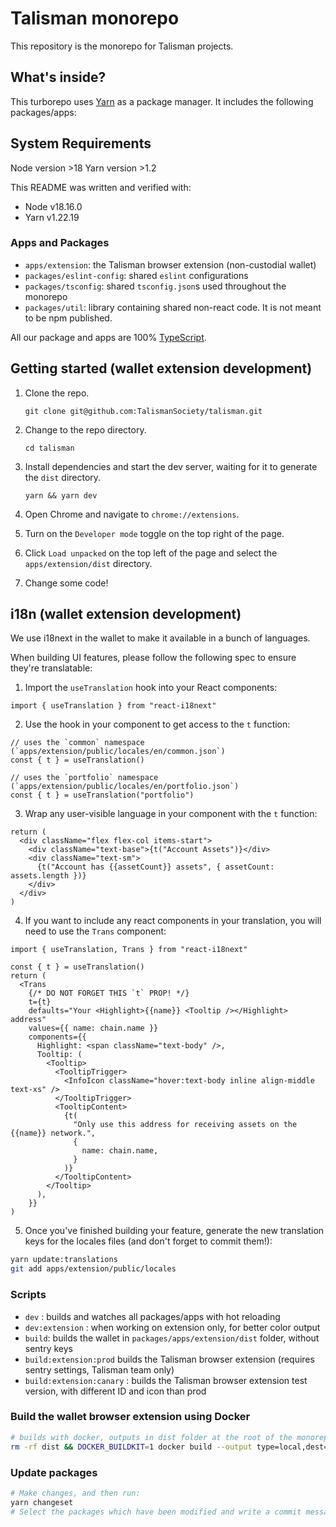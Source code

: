 # Talisman monorepo

This repository is the monorepo for Talisman projects.

## What's inside?

This turborepo uses [Yarn](https://classic.yarnpkg.com/lang/en/) as a package manager. It includes the following packages/apps:

## System Requirements

Node version >18
Yarn version >1.2

This README was written and verified with:

- Node v18.16.0
- Yarn v1.22.19

### Apps and Packages

- `apps/extension`: the Talisman browser extension (non-custodial wallet)
- `packages/eslint-config`: shared `eslint` configurations
- `packages/tsconfig`: shared `tsconfig.json`s used throughout the monorepo
- `packages/util`: library containing shared non-react code. It is not meant to be npm published.

All our package and apps are 100% [TypeScript](https://www.typescriptlang.org/).

## Getting started (wallet extension development)

1. Clone the repo.

   `git clone git@github.com:TalismanSociety/talisman.git`

2. Change to the repo directory.

   `cd talisman`

3. Install dependencies and start the dev server, waiting for it to generate the `dist` directory.

   `yarn && yarn dev`

4. Open Chrome and navigate to `chrome://extensions`.
5. Turn on the `Developer mode` toggle on the top right of the page.
6. Click `Load unpacked` on the top left of the page and select the `apps/extension/dist` directory.
7. Change some code!

## i18n (wallet extension development)

We use i18next in the wallet to make it available in a bunch of languages.

When building UI features, please follow the following spec to ensure they're translatable:

1. Import the `useTranslation` hook into your React components:

```tsx
import { useTranslation } from "react-i18next"
```

2. Use the hook in your component to get access to the `t` function:

```tsx
// uses the `common` namespace (`apps/extension/public/locales/en/common.json`)
const { t } = useTranslation()

// uses the `portfolio` namespace (`apps/extension/public/locales/en/portfolio.json`)
const { t } = useTranslation("portfolio")
```

3. Wrap any user-visible language in your component with the `t` function:

```tsx
return (
  <div className="flex flex-col items-start">
    <div className="text-base">{t("Account Assets")}</div>
    <div className="text-sm">
      {t("Account has {{assetCount}} assets", { assetCount: assets.length })}
    </div>
  </div>
)
```

4. If you want to include any react components in your translation, you will need to use the `Trans` component:

```tsx
import { useTranslation, Trans } from "react-i18next"

const { t } = useTranslation()
return (
  <Trans
    {/* DO NOT FORGET THIS `t` PROP! */}
    t={t}
    defaults="Your <Highlight>{{name}} <Tooltip /></Highlight> address"
    values={{ name: chain.name }}
    components={{
      Highlight: <span className="text-body" />,
      Tooltip: (
        <Tooltip>
          <TooltipTrigger>
            <InfoIcon className="hover:text-body inline align-middle text-xs" />
          </TooltipTrigger>
          <TooltipContent>
            {t(
              "Only use this address for receiving assets on the {{name}} network.",
              {
                name: chain.name,
              }
            )}
          </TooltipContent>
        </Tooltip>
      ),
    }}
)
```

5. Once you've finished building your feature, generate the new translation keys for the locales files (and don't forget to commit them!):

```bash
yarn update:translations
git add apps/extension/public/locales
```

### Scripts

- `dev` : builds and watches all packages/apps with hot reloading
- `dev:extension` : when working on extension only, for better color output
- `build`: builds the wallet in `packages/apps/extension/dist` folder, without sentry keys
- `build:extension:prod` builds the Talisman browser extension (requires sentry settings, Talisman team only)
- `build:extension:canary` : builds the Talisman browser extension test version, with different ID and icon than prod

### Build the wallet browser extension using Docker

```bash
# builds with docker, outputs in dist folder at the root of the monorepo
rm -rf dist && DOCKER_BUILDKIT=1 docker build --output type=local,dest=./dist .
```

### Update packages

```bash
# Make changes, and then run:
yarn changeset
# Select the packages which have been modified and write a commit message
```

